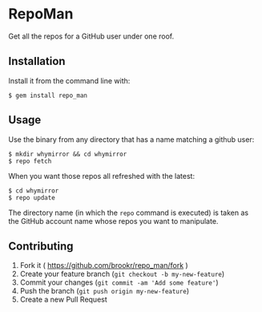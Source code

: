 # RepoMan

Get all the repos for a GitHub user under one roof.

## Installation

Install it from the command line with:

    $ gem install repo_man

## Usage

Use the binary from any directory that has a name matching a github user:

    $ mkdir whymirror && cd whymirror
    $ repo fetch

When you want those repos all refreshed with the latest:

    $ cd whymirror
    $ repo update

The directory name (in which the `repo` command is executed) is taken as the GitHub account name whose repos you want to manipulate.

## Contributing

1. Fork it ( https://github.com/brookr/repo_man/fork )
2. Create your feature branch (`git checkout -b my-new-feature`)
3. Commit your changes (`git commit -am 'Add some feature'`)
4. Push the branch (`git push origin my-new-feature`)
5. Create a new Pull Request

